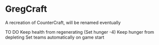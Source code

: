 # GregCraft
A recreation of CounterCraft, will be renamed eventually

TO DO
Keep health from regenerating (Set hunger -4)
Keep hunger from depleting
Set teams automatically on game start